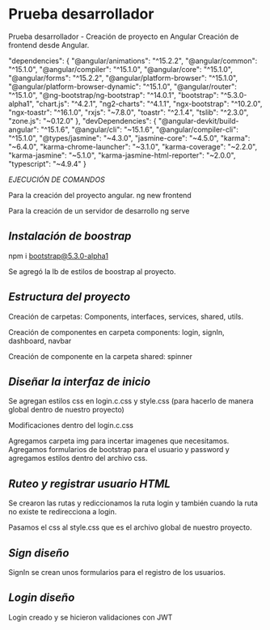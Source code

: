 # Prueba desarrollador
Prueba desarrollador - Creación de proyecto en Angular
Creación de frontend desde Angular.

"dependencies": {
    "@angular/animations": "^15.2.2",
    "@angular/common": "^15.1.0",
    "@angular/compiler": "^15.1.0",
    "@angular/core": "^15.1.0",
    "@angular/forms": "^15.2.2",
    "@angular/platform-browser": "^15.1.0",
    "@angular/platform-browser-dynamic": "^15.1.0",
    "@angular/router": "^15.1.0",
    "@ng-bootstrap/ng-bootstrap": "^14.0.1",
    "bootstrap": "^5.3.0-alpha1",
    "chart.js": "^4.2.1",
    "ng2-charts": "^4.1.1",
    "ngx-bootstrap": "^10.2.0",
    "ngx-toastr": "^16.1.0",
    "rxjs": "~7.8.0",
    "toastr": "^2.1.4",
    "tslib": "^2.3.0",
    "zone.js": "~0.12.0"
  },
  "devDependencies": {
    "@angular-devkit/build-angular": "^15.1.6",
    "@angular/cli": "~15.1.6",
    "@angular/compiler-cli": "^15.1.0",
    "@types/jasmine": "~4.3.0",
    "jasmine-core": "~4.5.0",
    "karma": "~6.4.0",
    "karma-chrome-launcher": "~3.1.0",
    "karma-coverage": "~2.2.0",
    "karma-jasmine": "~5.1.0",
    "karma-jasmine-html-reporter": "~2.0.0",
    "typescript": "~4.9.4"
  }


*EJECUCIÓN DE COMANDOS*

Para la creación del proyecto angular.
ng new frontend

Para la creación de un servidor de desarrollo
ng serve

*Instalación de boostrap*
---------------------------
npm i bootstrap@5.3.0-alpha1

Se agregó la lb de estilos de boostrap al proyecto.

*Estructura del proyecto*
--------------------------
Creación de carpetas: Components, interfaces, services, shared, utils.

Creación de componentes en carpeta components: login, signIn, dashboard, navbar

Creación de componente en la carpeta shared: spinner

*Diseñar la interfaz de inicio*
--------------------------------

Se agregan estilos css en login.c.css y style.css (para hacerlo de manera global dentro de nuestro proyecto)

Modificaciones dentro del login.c.css

Agregamos carpeta img para incertar imagenes que necesitamos.
Agregamos formularios de bootstrap para el usuario y password y agregamos estilos dentro del archivo css.

*Ruteo y registrar usuario HTML* 
-------------------------------

Se crearon las rutas y rediccionamos la ruta login y también cuando la ruta no existe te redirecciona a login.

Pasamos el css al style.css que es el archivo global de nuestro proyecto.

*Sign diseño*
--------------

SignIn se crean unos formularios para el registro de los usuarios.

*Login diseño*
---------------
Login creado y se hicieron validaciones con JWT

